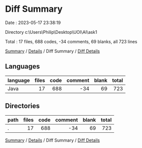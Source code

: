 # Diff Summary

Date : 2023-05-17 23:38:19

Directory c:\\Users\\Philip\\Desktop\\UOI\\AI\\ask1

Total : 17 files,  688 codes, -34 comments, 69 blanks, all 723 lines

[Summary](results.md) / [Details](details.md) / Diff Summary / [Diff Details](diff-details.md)

## Languages
| language | files | code | comment | blank | total |
| :--- | ---: | ---: | ---: | ---: | ---: |
| Java | 17 | 688 | -34 | 69 | 723 |

## Directories
| path | files | code | comment | blank | total |
| :--- | ---: | ---: | ---: | ---: | ---: |
| . | 17 | 688 | -34 | 69 | 723 |

[Summary](results.md) / [Details](details.md) / Diff Summary / [Diff Details](diff-details.md)